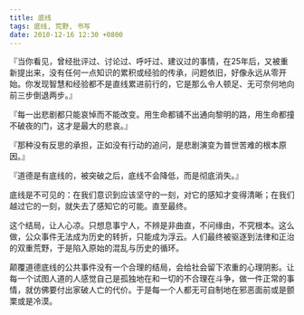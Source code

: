 ```yaml
---
title: 底线
tags: 底线, 荒野, 书写
date: 2010-12-16 12:30 +0800
---
```



『当你看见，曾经批评过、讨论过、呼吁过、建议过的事情，在25年后，又被重新提出来，没有任何一点知识的累积或经验的传承，问题依旧，好像永远从零开始。你发现智慧和经验都不是直线累进前行的，它是那么令人顿足、无可奈何地向前三步倒退两步。』

『每一出悲剧都只能哀悼而不能改变。用生命都铺不出通向黎明的路，用生命都撞不破夜的门，这才是最大的悲哀。』

『那种没有反思的承担，正如没有行动的追问，是悲剧演变为普世苦难的根本原因。』

『道德是有底线的，被突破之后，底线不会降低，而是彻底消失。』

底线是不可见的：在我们意识到应该坚守的一刻，对它的感知才变得清晰；在我们越过它的一刻，就失去了感知它的可能。直至最终。

这个结局，让人心凉。只想息事宁人，不辨是非曲直，不问缘由，不究根本。这么做，公众事件无法成为历史的转折，只能成为浮云。人们最终被驱逐到法律和正治的双重荒野，于是陷入原始的混乱与历史的循环。

颠覆道德底线的公共事件没有一个合理的结局，会给社会留下浓重的心理阴影。让每一个试图人道的人感觉自己是孤独地在和一切的不合理在斗争，做一件正常的事情，就仿佛要付出家破人亡的代价。于是每一个人都无可自制地在邪恶面前或是颤栗或是冷漠。

